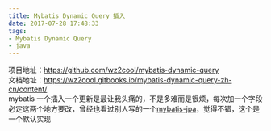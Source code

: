 ```yaml
---
title: Mybatis Dynamic Query 插入
date: 2017-07-28 17:48:33
tags:
- Mybatis Dynamic Query
- java
---
```

项目地址：https://github.com/wz2cool/mybatis-dynamic-query  
文档地址：https://wz2cool.gitbooks.io/mybatis-dynamic-query-zh-cn/content/  
mybatis 一个插入一个更新是最让我头痛的，不是多难而是很烦，每次加一个字段必定这两个地方要改，曾经也看过别人写的一个[mybatis-jpa](http://www.cnblogs.com/svili/p/7232323.html#3743019)，觉得不错，这个是一个默认实现